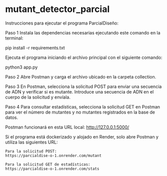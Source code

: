 # mutant_detector_parcial
Instrucciones para ejecutar el programa ParcialDiseño:

Paso 1
Instala las dependencias necesarias ejecutando este comando en la terminal:

pip install -r requirements.txt

Ejecuta el programa iniciando el archivo principal con el siguiente comando:

python3 app.py

Paso 2
Abre Postman y carga el archivo ubicado en la carpeta collection.

Paso 3
En Postman, selecciona la solicitud POST para enviar una secuencia de ADN y verificar si es mutante. Introduce una secuencia de ADN en el cuerpo de la solicitud y envíala.

Paso 4
Para consultar estadísticas, selecciona la solicitud GET en Postman para ver el número de mutantes y no mutantes registrados en la base de datos.

Postman funcionará en esta URL local:
http://127.0.0.1:5000/

Si el programa está dockerizado y alojado en Render, solo abre Postman y utiliza las siguientes URL:

    Para la solicitud POST:
    https://parcialdise-o-1.onrender.com/mutant

    Para la solicitud GET de estadísticas:
    https://parcialdise-o-1.onrender.com/stats